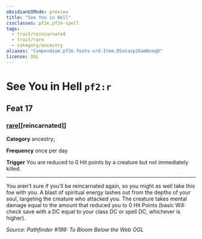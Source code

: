 ```yaml
---
obsidianUIMode: preview
title: "See You in Hell"
cssclasses: pf2e,pf2e-spell
tags:
  - trait/reincarnated
  - trait/rare
  - category/ancestry
aliases: "Compendium.pf2e.feats-srd.Item.D5atazp26amNzoqO"
license: OGL
---
```

# See You in Hell `pf2:r`
## Feat 17
### [rare](rare "Rare Rarity Trait")[[reincarnated]]

**Category** ancestry; 




**Frequency** once per day

**Trigger** You are reduced to 0 Hit points by a creature but not immediately killed.

* * *

You aren't sure if you'll be reincarnated again, so you might as well take this foe with you. A blast of spiritual energy lashes out from the depths of your soul, targeting the creature who attacked you. The creature takes mental damage equal to the amount that reduced you to 0 Hit Points (basic Will check save with a DC equal to your class DC or spell DC, whichever is higher).

*Source: Pathfinder #199: To Bloom Below the Web*
*OGL*